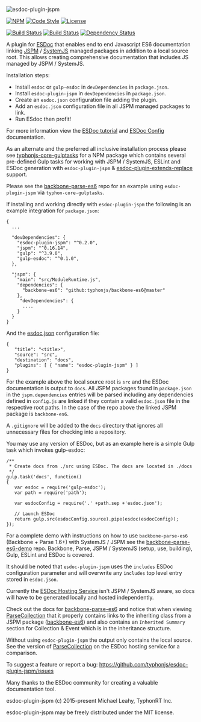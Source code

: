 ![esdoc-plugin-jspm](http://i.imgur.com/1TsbnX2.png)

[![NPM](https://img.shields.io/npm/v/esdoc-plugin-jspm.svg?label=npm)](https://www.npmjs.com/package/esdoc-plugin-jspm)
[![Code Style](https://img.shields.io/badge/code%20style-allman-yellowgreen.svg?style=flat)](https://en.wikipedia.org/wiki/Indent_style#Allman_style)
[![License](https://img.shields.io/badge/license-MIT-yellowgreen.svg?style=flat)](https://github.com/typhonjs/esdoc-plugin-jspm/blob/master/LICENSE)

[![Build Status](https://travis-ci.org/typhonjs/esdoc-plugin-jspm.svg?branch=master)](https://travis-ci.org/typhonjs/esdoc-plugin-jspm)
[![Build Status](https://img.shields.io/codecov/c/github/typhonjs/esdoc-plugin-jspm.svg)](https://codecov.io/github/typhonjs/esdoc-plugin-jspm)
[![Dependency Status](https://www.versioneye.com/user/projects/562b368236d0ab0019001056/badge.svg?style=flat)](https://www.versioneye.com/user/projects/562b368236d0ab0019001056)

A plugin for [ESDoc](https://esdoc.org) that enables end to end Javascript ES6 documentation linking [JSPM](http://jspm.io) / [SystemJS](https://github.com/systemjs/systemjs) managed packages in addition to a local source root. This allows creating comprehensive documentation that includes JS managed by JSPM / SystemJS. 

Installation steps:
- Install `esdoc` or `gulp-esdoc` in `devDependencies` in `package.json`.
- Install `esdoc-plugin-jspm` in `devDependencies` in `package.json`.
- Create an `esdoc.json` configuration file adding the plugin.
- Add an `esdoc.json` configuration file in all JSPM managed packages to link.
- Run ESdoc then profit!

For more information view the [ESDoc tutorial](https://esdoc.org/tutorial.html) and [ESDoc Config](https://esdoc.org/config.html) documentation.

As an alternate and the preferred all inclusive installation process please see [typhonjs-core-gulptasks](https://www.npmjs.com/package/typhonjs-core-gulptasks) for a NPM package which contains several pre-defined Gulp tasks for working with JSPM / SystemJS, ESLint and ESDoc generation with `esdoc-plugin-jspm` & [esdoc-plugin-extends-replace](https://www.npmjs.com/package/esdoc-plugin-extends-replace) support.

Please see the [backbone-parse-es6](https://github.com/typhonjs/backbone-parse-es6) repo for an example using `esdoc-plugin-jspm` via `typhon-core-gulptasks`. 

If installing and working directly with `esdoc-plugin-jspm` the following is an example integration for `package.json`:
```
{
  ...

  "devDependencies": {
    "esdoc-plugin-jspm": "^0.2.0",
    "jspm": "^0.16.14",
    "gulp": "^3.9.0",
    "gulp-esdoc": "^0.1.0",
  },
  
  "jspm": {
    "main": "src/ModuleRuntime.js",
    "dependencies": {
      "backbone-es6": "github:typhonjs/backbone-es6@master"
    },
     "devDependencies": {
      ....
    }
  }
}
```

And the [esdoc.json](https://github.com/typhonjs/backbone-parse-es6/blob/master/esdoc.json) configuration file:

```
{
   "title": "<title>",
   "source": "src",
   "destination": "docs",
   "plugins": [ { "name": "esdoc-plugin-jspm" } ]
}
```

For the example above the local source root is `src` and the ESDoc documentation is output to `docs`. All JSPM packages found in `package.json` in the `jspm.dependencies` entries will be parsed including any dependencies defined in `config.js` are linked if they contain a valid `esdoc.json` file in the respective root paths. In the case of the repo above the linked JSPM package is `backbone-es6`. 

A `.gitignore` will be added to the `docs` directory that ignores all unnecessary files for checking into a repository. 

You may use any version of ESDoc, but as an example here is a simple Gulp task which invokes gulp-esdoc:

```
/**
 * Create docs from ./src using ESDoc. The docs are located in ./docs
 */
gulp.task('docs', function()
{
   var esdoc = require('gulp-esdoc');
   var path = require('path');

   var esdocConfig = require('.' +path.sep +'esdoc.json');

   // Launch ESDoc
   return gulp.src(esdocConfig.source).pipe(esdoc(esdocConfig));
});
```

For a complete demo with instructions on how to use `backbone-parse-es6` (Backbone + Parse 1.6+) with SystemJS / JSPM see the [backbone-parse-es6-demo](https://github.com/typhonjs/backbone-parse-es6-demo) repo. Backbone, Parse, JSPM / SystemJS (setup, use, building), Gulp, ESLint and ESDoc is covered. 

It should be noted that `esdoc-plugin-jspm` uses the `includes` ESDoc configuration parameter and will overwrite any `includes` top level entry stored in `esdoc.json`.  

Currently the [ESDoc Hosting Service](https://doc.esdoc.org/) isn't JSPM / SystemJS aware, so docs will have to be generated locally and hosted independently.

Check out the docs for [backbone-parse-es6](http://js.typhonrt.org/docs/backbone-parse-es6/) and notice that when viewing [ParseCollection](http://js.typhonrt.org/docs/backbone-parse-es6/class/backbone-parse-es6/src/ParseCollection.js~ParseCollection.html) that it properly contains links to the inheriting class from a JSPM package ([backbone-es6](https://github.com/typhonjs/backbone-es6)) and also contains an `Inherited Summary` section for Collection & Event which is in the inheritance structure. 

Without using `esdoc-plugin-jspm` the output only contains the local source. See the version of [ParseCollection](https://doc.esdoc.org/github.com/typhonjs/backbone-parse-es6/class/src/ParseCollection.js~ParseCollection.html) on the ESDoc hosting service for a comparison.

To suggest a feature or report a bug: https://github.com/typhonjs/esdoc-plugin-jspm/issues

Many thanks to the ESDoc community for creating a valuable documentation tool. 

esdoc-plugin-jspm (c) 2015-present Michael Leahy, TyphonRT Inc.

esdoc-plugin-jspm may be freely distributed under the MIT license.
